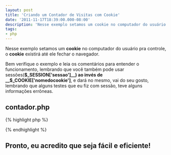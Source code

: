 ```yaml
---
layout: post
title: 'Criando um Contador de Visitas com Cookie'
date: '2011-11-17T18:39:00.000-08:00'
description: 'Nesse exemplo setamos um cookie no computador do usuário pra controle, o cookie existirá até ele fechar o navegador.'
tags:
- php
---
```


Nesse exemplo setamos um __cookie__ no computador do usuário pra controle, o __cookie__ existirá até ele fechar o navegador.

Bem verifique o exemplo e leia os comentários para entender o funcionamento, lembrando que você também pode usar sessões(__$_SESSION['sessao']__) ao invés de __$_COOKIE['nomedocookie']__, e dará no mesmo, vai do seu gosto, lembrando que alguns testes que eu fiz com sessão, teve alguns informações errôneas.

## contador.php
{% highlight php %}
<?php
 /* variavel para informar o nome do cookie*/
 $nome = 'contadordevisitas';
 /* o valor do cookie */
 $valor = 'marcospinguim';
 /* o arquivo TXT que armazenará o número de visitantes */
 $arquivo = 'mp_visitas.txt';
 /* o número de visitantes, pega os dados que estão gravados no TXT em inteiro(pra não haver erro)*/
 $conta = intval(file_get_contents($arquivo));
 /* se não houver um cookie gravado preparamos pra gravar ele */
 if(!isset($_COOKIE[$nome])){
  /*bool setcookie ( string $nome [, string $valor [, int $expira [, string $caminho [, string $domínio [, bool $seguro [, bool $somente http ]]]]]] )*/
  
 /* dados a ser informados nesse cookie: setcookie('nomedocookie', 'valordocookie', 'tempopraexpirar', 'caminhodocookie'), quando  o tempo pra expirar decidimos em 0, só expirará quando o navegador for fechado */
  
 setcookie($nome,$valor,0,'/');
 /* modo de gravação no TXT, +r é pra escrever */
 $modo = 'r+';
 /* abrir o arquivo */
 $abrir = fopen($arquivo, $modo);
 /* perceba que $conta aqui ta com +1, pois como não havia cookie aumentamos, pois é mais 1 usuario */
 $conta = intval(file_get_contents($arquivo)) + 1;
 /* gravamos com o novo valor de $conta */
 fwrite($abrir, $conta);
 /* fechamos o arquivo */
 fclose($abrir); 
 /* confirmamos o valor do cookie */
 $_COOKIE['marcospinguim'] = TRUE;
 } 
 /* imprimimos a $conta atualizada ou não */
echo 'Visitaram '; 
?>
{% endhighlight %}

## Pronto, eu acredito que seja fácil e eficiente!

<script async src="https://pagead2.googlesyndication.com/pagead/js/adsbygoogle.js"></script>

<!-- Informat -->
<ins class="adsbygoogle"
 style="display:block"
 data-ad-client="ca-pub-2838251107855362"
 data-ad-slot="2327980059"
 data-ad-format="auto"
 data-full-width-responsive="true"></ins>

<script>
(adsbygoogle = window.adsbygoogle || []).push({});
</script>



